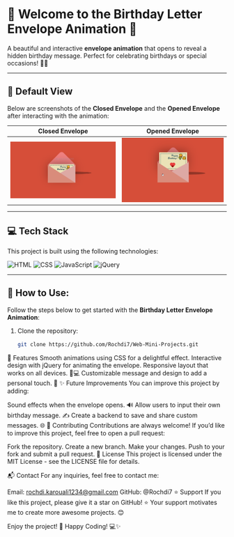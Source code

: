 # 💌 Welcome to the Birthday Letter Envelope Animation 🎂

A beautiful and interactive **envelope animation** that opens to reveal a hidden birthday message. Perfect for celebrating birthdays or special occasions! 🎉✨

---

## 🌟 Default View

Below are screenshots of the **Closed Envelope** and the **Opened Envelope** after interacting with the animation:

| Closed Envelope                      | Opened Envelope                        |
|--------------------------------------|----------------------------------------|
| ![Closed Envelope](Capture1.PNG)     | ![Opened Envelope](Capture2.png)       |

---

## 💻 Tech Stack

This project is built using the following technologies:

![HTML](https://img.shields.io/badge/html5%20-%23E34F26.svg?&style=for-the-badge&logo=html5&logoColor=white)
![CSS](https://img.shields.io/badge/css3%20-%231572B6.svg?&style=for-the-badge&logo=css3&logoColor=white)
![JavaScript](https://img.shields.io/badge/javascript%20-%23323330.svg?&style=for-the-badge&logo=javascript&logoColor=%23F7DF1E)
![jQuery](https://img.shields.io/badge/jQuery%20-%23076997.svg?&style=for-the-badge&logo=jquery&logoColor=white)

---

## 🚀 How to Use:

Follow the steps below to get started with the **Birthday Letter Envelope Animation**:

1. Clone the repository:
   ```bash
   git clone https://github.com/Rochdi7/Web-Mini-Projects.git

📜 Features
Smooth animations using CSS for a delightful effect.
Interactive design with jQuery for animating the envelope.
Responsive layout that works on all devices. 📱💻
Customizable message and design to add a personal touch. 🎨
✨ Future Improvements
You can improve this project by adding:

Sound effects when the envelope opens. 🔊
Allow users to input their own birthday message. ✍️
Create a backend to save and share custom messages. 🌐
🤝 Contributing
Contributions are always welcome! If you’d like to improve this project, feel free to open a pull request:

Fork the repository.
Create a new branch.
Make your changes.
Push to your fork and submit a pull request.
📢 License
This project is licensed under the MIT License - see the LICENSE file for details.

📬 Contact
For any inquiries, feel free to contact me:

Email: rochdi.karouali1234@gmail.com
GitHub: @Rochdi7
⭐️ Support
If you like this project, please give it a star on GitHub! ⭐️
Your support motivates me to create more awesome projects. 😊

Enjoy the project! 🎉
Happy Coding! 💻✨
